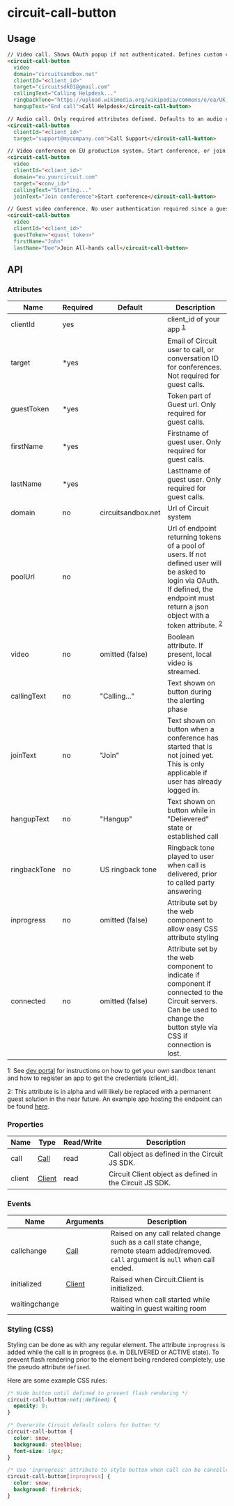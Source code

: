 # circuit-call-button

## Usage

```html
// Video call. Shows OAuth popup if not authenticated. Defines custom calling & hangup texts, and ringback sound.
<circuit-call-button
  video
  domain="circuitsandbox.net"
  clientId="<client_id>"
  target="circuitsdk01@gmail.com"
  callingText="Calling Helpdesk..."
  ringbackTone="https://upload.wikimedia.org/wikipedia/commons/e/ea/UK_ringback_tone.ogg"
  hangupText="End call">Call Helpdesk</circuit-call-button>
```

```html
// Audio call. Only required attributes defined. Defaults to an audio call on circuitsandbox.net system with default calling text, hangup text and ringback tone.
<circuit-call-button
  clientId="<client_id>"
  target="support@mycompany.com">Call Support</circuit-call-button>
```

```html
// Video conference on EU production system. Start conference, or join if conference has already started.
<circuit-call-button
  video
  clientId="<client_id>"
  domain="eu.yourcircuit.com"
  target="<conv_id>"
  callingText="Starting..."
  joinText="Join conference">Start conference</circuit-call-button>
```

```html
// Guest video conference. No user authentication required since a guest token is provided.
<circuit-call-button
  video
  clientId="<client_id>"
  guestToken="<guest token>"
  firstName="John"
  lastName="Doe">Join All-hands call</circuit-call-button>
```

## API

### Attributes

| Name        | Required | Default            | Description
| ---         | ---      | ---                | ---
| clientId    | yes      |                    | client_id of your app <sup>[1](#myfootnote1)</sup>
| target      | *yes      |                   | Email of Circuit user to call, or conversation ID for conferences. Not required for guest calls.
| guestToken  | *yes      |                   | Token part of Guest url. Only required for guest calls.
| firstName   | *yes      |                   | Firstname of guest user. Only required for guest calls.
| lastName    | *yes      |                   | Lasttname of guest user. Only required for guest calls.
| domain      | no       | circuitsandbox.<span></span>net | Url of Circuit system
| poolUrl     | no       |                    | Url of endpoint returning tokens of a pool of users. If not defined user will be asked to login via OAuth. If defined, the endpoint must return a json object with a token attribute. <sup>[2](#myfootnote2)</sup>
| video       | no       | omitted (false)    | Boolean attribute. If present, local video is streamed.
| callingText | no       | "Calling..."       | Text shown on button during the alerting phase
| joinText | no       | "Join"       | Text shown on button when a conference has started that is not joined yet. This is only applicable if user has already logged in.
| hangupText  | no       | "Hangup"           | Text shown on button while in "Delievered" state or established call
| ringbackTone| no       | US ringback tone   | Ringback tone played to user when call is delivered, prior to called party answering
| inprogress  | no       | omitted (false)    | Attribute set by the web component to allow easy CSS attribute styling
| connected   | no       | omitted (false)    | Attribute set by the web component to indicate if component if connected to the Circuit servers. Can be used to change the button style via CSS if connection is lost.


<a name="myfootnote1">1</a>: See [dev portal](https://circuit.github.io) for instructions on how to get your own sandbox tenant and how to register an app to get the credentials (client_id).

<a name="myfootnote2">2</a>: This attribute is in alpha and will likely be replaced with a permanent guest solution in the near future. An example app hosting the endpoint can be found [here](https://github.com/circuit/guest-pool).


### Properties

| Name        |  Type            |  Read/Write      | Description
| ---         |  ---             |  ---             | ---
| call        | [Call](https://circuitsandbox.net/sdk/classes/Call.html) | read | Call object as defined in the Circuit JS SDK.
| client        | [Client](https://circuitsandbox.net/sdk/classes/Client.html) | read | Circuit Client object as defined in the Circuit JS SDK.


### Events

| Name        |  Arguments          | Description
| ---         |  ---                | ---
| callchange  |  [Call](https://circuitsandbox.net/sdk/classes/Call.html)                   | Raised on any call related change such as a call state change, remote steam added/removed. `call` argument is `null` when call ended.
| initialized  |  [Client](https://circuitsandbox.net/sdk/classes/Client.html)                   | Raised when Circuit.Client is initialized.
| waitingchange  |                     | Raised when call started while waiting in guest waiting room

### Styling (CSS)

Styling can be done as with any regular element. The attribute `inprogress` is added while the call is in progress (i.e. in DELIVERED or ACTIVE state). To prevent flash rendering prior to the element being rendered completely, use the pseudo attribute `defined`.

Here are some example CSS rules:
```css
/* Hide button until defined to prevent flash rendering */
circuit-call-button:not(:defined) {
  opacity: 0;
}

/* Overwrite Circuit default colors for button */
circuit-call-button {
  color: snow;
  background: steelblue;
  font-size: 14px;
}

/* Use 'inprogress' attribute to style button when call can be cancelled. This is in delieverd and active states */
circuit-call-button[inprogress] {
  color: snow;
  background: firebrick;
}
```
